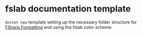 # fslab documentation template

`dotnet new` template setting up the necessary folder structure for [FSharp.Formatting]() and using the fslab color scheme.

